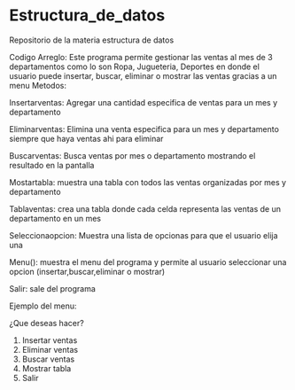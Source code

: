 # Estructura_de_datos
Repositorio de la materia estructura de datos 


Codigo Arreglo: 
Este programa permite gestionar las ventas al mes de 3 departamentos como lo son Ropa, Jugueteria, Deportes en donde el usuario puede insertar, buscar, eliminar o mostrar las ventas gracias a un menu 
Metodos: 

Insertarventas: Agregar una cantidad especifica de ventas para un mes y departamento 

Eliminarventas: Elimina una venta especifica para un mes y departamento siempre que haya ventas ahi para eliminar

Buscarventas: Busca ventas por mes o departamento mostrando el resultado en la pantalla 

Mostartabla: muestra una tabla con todos las ventas organizadas por mes y departamento 

Tablaventas: crea una tabla donde cada celda representa las ventas de un departamento en un mes 

Seleccionaopcion: Muestra una lista de opcionas para que el usuario elija una 

Menu(): muestra el menu del programa y permite al usuario seleccionar una opcion (insertar,buscar,eliminar o mostrar)

Salir: sale del programa 

Ejemplo del menu: 

  ¿Que deseas hacer?    
1. Insertar ventas
2. Eliminar ventas
3. Buscar ventas
4. Mostrar tabla
5. Salir
